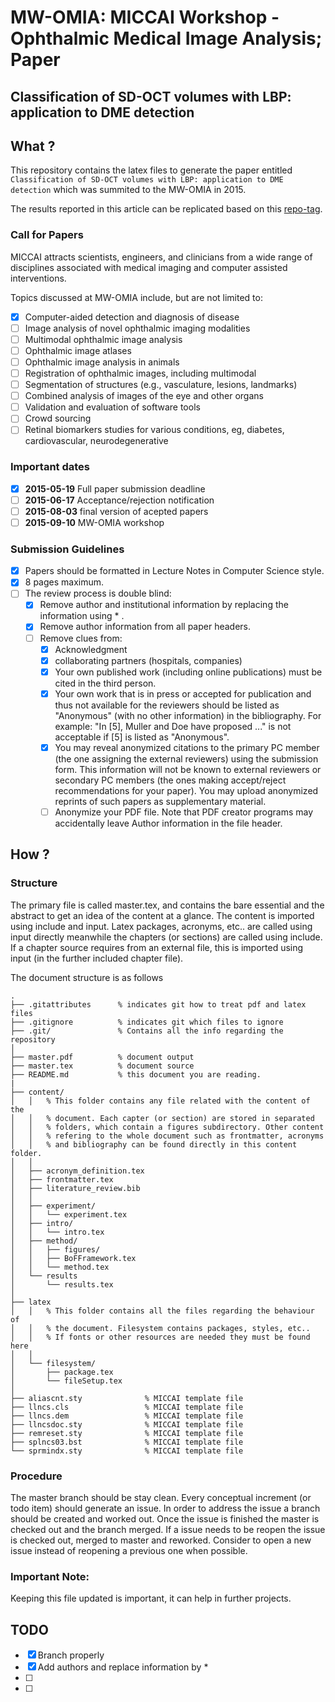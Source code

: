 MW-OMIA: MICCAI Workshop - Ophthalmic Medical Image Analysis; Paper
===================================================================

Classification of SD-OCT volumes with LBP: application to DME detection
------------------------------------------------------------------------

What ?
------
This repository contains the latex files to generate the paper entitled
`Classification of SD-OCT volumes with LBP: application to DME detection`
which was summited to the MW-OMIA in 2015.

The results reported in this article can be replicated based on this
[repo-tag](https://github.com/I2Cvb/retinopathy/tree/0.0.1).

### Call for Papers


MICCAI attracts scientists, engineers, and clinicians from a wide range of
disciplines associated with medical imaging and computer assisted
interventions.

Topics discussed at MW-OMIA include, but are not limited to:
* [x] Computer-aided detection and diagnosis of disease
* [ ] Image analysis of novel ophthalmic imaging modalities
* [ ] Multimodal ophthalmic image analysis
* [ ] Ophthalmic image atlases
* [ ] Ophthalmic image analysis in animals
* [ ] Registration of ophthalmic images, including multimodal
* [ ] Segmentation of structures (e.g., vasculature, lesions, landmarks)
* [ ] Combined analysis of images of the eye and other organs
* [ ] Validation and evaluation of software tools
* [ ] Crowd sourcing
* [ ] Retinal biomarkers studies for various conditions, eg, diabetes, cardiovascular, neurodegenerative

### Important dates

* [x] **2015-05-19** Full paper submission deadline
* [ ] **2015-06-17** Acceptance/rejection notification
* [ ] **2015-08-03** final version of acepted papers
* [ ] **2015-09-10** MW-OMIA workshop

### Submission Guidelines
* [x] Papers should be formatted in Lecture Notes in Computer Science style.
* [x] 8 pages maximum.
* [ ] The review process is double blind:
  * [x] Remove author and institutional information by replacing the information using * .
  * [x] Remove author information from all paper headers.
  * [ ] Remove clues from:
    * [x] Acknowledgment
    * [x] collaborating partners (hospitals, companies)
    * [x] Your own published work (including online publications) must be cited in the third person.
    * [x] Your own work that is in press or accepted for publication and thus not available for the reviewers should be listed as "Anonymous" (with no other information) in the bibliography. For example: "In [5], Muller and Doe have proposed ..." is not acceptable if [5] is listed as "Anonymous".
    * [x] You may reveal anonymized citations to the primary PC member (the one assigning the external reviewers) using the submission form. This information will not be known to external reviewers or secondary PC members (the ones making accept/reject recommendations for your paper). You may upload anonymized reprints of such papers as supplementary material.
    * [ ] Anonymize your PDF file. Note that PDF creator programs may accidentally leave Author information in the file header.

How ?
-----

### Structure
The primary file is called master.tex, and contains the bare essential and the abstract to get an idea of the content at a glance. The content is imported using include and input. Latex packages, acronyms, etc.. are called using input directly meanwhile the chapters (or sections) are called using include. If a chapter source requires from an external file, this is imported using input (in the further included chapter file).

The document structure is as follows

    .
    ├── .gitattributes      % indicates git how to treat pdf and latex files
    ├── .gitignore          % indicates git which files to ignore
    ├── .git/               % Contains all the info regarding the repository
    │
    ├── master.pdf          % document output
    ├── master.tex          % document source
    ├── README.md           % this document you are reading.
    |
    ├── content/
    │   │   % This folder contains any file related with the content of the
    │   │   % document. Each capter (or section) are stored in separated
    │   │   % folders, which contain a figures subdirectory. Other content
    │   │   % refering to the whole document such as frontmatter, acronyms
    │   │   % and bibliography can be found directly in this content folder.
    │   │
    │   ├── acronym_definition.tex
    │   ├── frontmatter.tex
    │   ├── literature_review.bib
    │   │
    │   ├── experiment/
    │   │   └── experiment.tex
    │   ├── intro/
    │   │   └── intro.tex
    │   ├── method/
    │   │   ├── figures/
    │   │   ├── BoFFramework.tex
    │   │   └── method.tex
    │   └── results
    │       └── results.tex
    │
    ├── latex
    │   │   % This folder contains all the files regarding the behaviour of
    │   │   % the document. Filesystem contains packages, styles, etc..
    │   │   % If fonts or other resources are needed they must be found here
    │   │
    │   └── filesystem/
    │       ├── package.tex
    │       └── fileSetup.tex
    │
    ├── aliascnt.sty              % MICCAI template file
    ├── llncs.cls                 % MICCAI template file
    ├── llncs.dem                 % MICCAI template file
    ├── llncsdoc.sty              % MICCAI template file
    ├── remreset.sty              % MICCAI template file
    ├── splncs03.bst              % MICCAI template file
    └── sprmindx.sty              % MICCAI template file

### Procedure
The master branch should be stay clean. Every conceptual increment (or todo item) should generate an issue. In order to address the issue a branch should be created and worked out. Once the issue is finished the master is checked out and the branch merged. If a issue needs to be reopen the issue is checked out, merged to master and reworked. Consider to open a new issue instead of reopening a previous one when possible.

### Important Note:
Keeping this file updated is important, it can help in further projects.

TODO
----
* [x] Branch properly
* [x] Add authors and replace information by *
* [ ]
* [ ]
